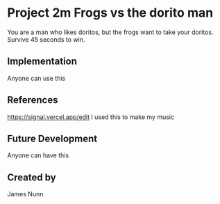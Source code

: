 # Project 2m Frogs vs the dorito man
You are a man who likes doritos, but the frogs want to take your doritos. Survive 45 seconds to win. 
## Implementation
Anyone can use this
## References
https://signal.vercel.app/edit I used this to make my music

## Future Development
Anyone can have this

## Created by

James Nunn
